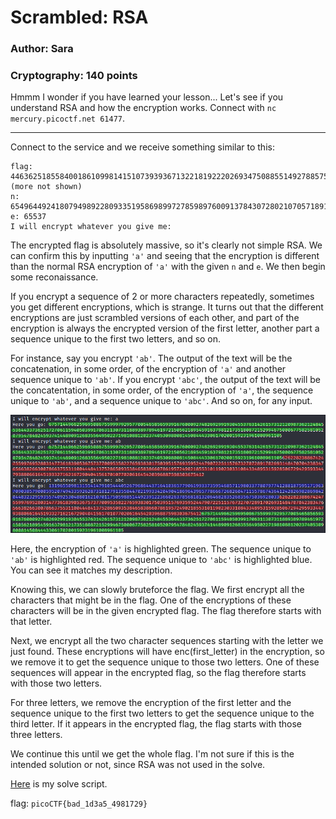 # Scrambled: RSA
### Author: Sara
### Cryptography: 140 points

Hmmm I wonder if you have learned your lesson... Let's see if you understand RSA and how the encryption works. Connect with `nc mercury.picoctf.net 61477`.

---

Connect to the service and we receive something similar to this:

```
flag: 446362518558400186109981415107393936713221819222026934750885514927885759778785747232338476349836510185293096228073344680750550713160162054260392227492515444308733997285219579717256955031940541997179021725553777819843637846050103201810030377633109605827193084136714193649601932633826364854182879111275757955815167363035030140...(more not shown)
n: 65496449241807949892280933519586989972785989760091378430728021070571891668632750502774573754354936537434158815842758685213934327516975187420177036642952307990530718890556300131184670950052610475277655951177726301897431672847119152251248127335282035946364856778490184449313735770124761135345586978927027976799
e: 65537
I will encrypt whatever you give me:
```

The encrypted flag is absolutely massive, so it's clearly not simple RSA. We can confirm this by inputting `'a'` and seeing that the encryption is different than the normal RSA encryption of `'a'` with the given `n` and `e`. We then begin some reconaissance.

If you encrypt a sequence of 2 or more characters repeatedly, sometimes you get different encryptions, which is strange. It turns out that the different encryptions are just scrambled versions of each other, and part of the encryption is always the encrypted version of the first letter, another part a sequence unique to the first two letters, and so on. 


For instance, say you encrypt `'ab'`. The output of the text will be the concatenation, in some order, of the encryption of `'a'` and another sequence unique to `'ab'`. If you encrypt `'abc'`, the output of the text will be the concatentation, in some order, of the encryption of `'a'`, the sequence unique to `'ab'`, and a sequence unique to `'abc'`. And so on, for any input.

![](/Images/scrambledrsa.png)

Here, the encryption of `'a'` is highlighted green. The sequence unique to `'ab'` is highlighted red. The sequence unique to `'abc'` is highlighted blue. You can see it matches my description.

Knowing this, we can slowly bruteforce the flag. We first encrypt all the characters that might be in the flag. One of the encryptions of these characters will be in the given encrypted flag. The flag therefore starts with that letter. 

Next, we encrypt all the two character sequences starting with the letter we just found. These encryptions will have enc(first_letter) in the encryption, so we remove it to get the sequence unique to those two letters. One of these sequences will appear in the encrypted flag, so the flag therefore starts with those two letters.

For three letters, we remove the encryption of the first letter and the sequence unique to the first two letters to get the sequence unique to the third letter. If it appears in the encrypted flag, the flag starts with those three letters.

We continue this until we get the whole flag. I'm not sure if this is the intended solution or not, since RSA was not used in the solve.

[Here](scrambled.py) is my solve script.

flag: `picoCTF{bad_1d3a5_4981729}`
